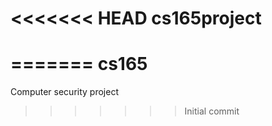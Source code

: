 <<<<<<< HEAD
cs165project
============
=======
cs165
=====

Computer security project
>>>>>>> Initial commit
